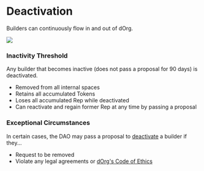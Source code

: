 # Deactivation

Builders can continuously flow in and out of dOrg.

![](../.gitbook/assets/image%20%2825%29.png)

### Inactivity Threshold

Any builder that becomes inactive (does not pass a proposal for 90 days) is deactivated.

* Removed from all internal spaces
* Retains all accumulated Tokens
* Loses all accumulated Rep while deactivated
* Can reactivate and regain former Rep at any time by passing a proposal

### Exceptional Circumstances

In certain cases, the DAO may pass a proposal to [deactivate](../governance/code-of-ethics.md#Deactivation) a builder if they...

* Request to be removed
* Violate any legal agreements or [dOrg's Code of Ethics](../governance/code-of-ethics.md)
